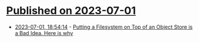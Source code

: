 # [Published on 2023-07-01](index.md)

* [2023-07-01, 18:54:14](https://lobste.rs/s/xjkftk/putting_filesystem_on_top_object_store_is) - [Putting a Filesystem on Top of an Object Store is a Bad Idea. Here is why](https://blog.min.io/filesystem-on-object-store-is-a-bad-idea/)
